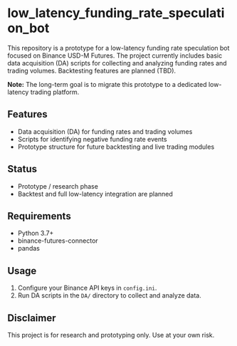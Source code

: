 # low_latency_funding_rate_speculation_bot

This repository is a prototype for a low-latency funding rate speculation bot focused on Binance USD-M Futures. The project currently includes basic data acquisition (DA) scripts for collecting and analyzing funding rates and trading volumes. Backtesting features are planned (TBD).

**Note:** The long-term goal is to migrate this prototype to a dedicated low-latency trading platform.

## Features

- Data acquisition (DA) for funding rates and trading volumes
- Scripts for identifying negative funding rate events
- Prototype structure for future backtesting and live trading modules

## Status

- Prototype / research phase
- Backtest and full low-latency integration are planned

## Requirements

- Python 3.7+
- binance-futures-connector
- pandas

## Usage

1. Configure your Binance API keys in `config.ini`.
2. Run DA scripts in the `DA/` directory to collect and analyze data.

## Disclaimer

This project is for research and prototyping only. Use at your own risk.